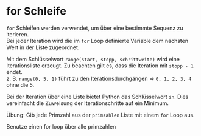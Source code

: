 # for Schleife

`for` Schleifen werden verwendet, um über eine bestimmte Sequenz zu iterieren.  
Bei jeder Iteration wird die im `for` Loop definierte Variable dem nächsten Wert in der Liste zugeordnet.
  
Mit dem Schlüsselwort `range(start, stopp, schrittweite)` wird eine Iterationsliste erzeugt. Zu beachten 
gilt es, dass die Iteration mit `stopp - 1` endet.   
z. B. `range(0, 5, 1)` führt zu den Iterationsdurchgängen => `0, 1, 2, 3, 4` ohne die 5.

Bei der Iteration über eine Liste bietet Python das Schlüsselwort `in`. Dies vereinfacht die
Zuweisung der Iterationschritte auf ein Minimum.

Übung: Gib jede Primzahl aus der `primzahlen` Liste mit einem `for` Loop aus.

<div class='hint'>
    Benutze einen for loop über alle primzahlen
</div>

